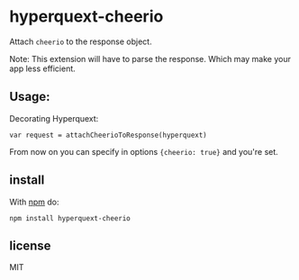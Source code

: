 # hyperquext-cheerio

Attach `cheerio` to the response object.

Note: This extension will have to parse the response. Which may make your app less efficient.

## Usage:

Decorating Hyperquext:

```
var request = attachCheerioToResponse(hyperquext)
```

From now on you can specify in options `{cheerio: true}` and you're set.

## install

With [npm](https://npmjs.org) do:

```
npm install hyperquext-cheerio
```

## license

MIT